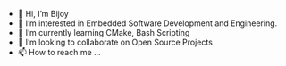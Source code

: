 - 👋 Hi, I’m Bijoy
- 👀 I’m interested in Embedded Software Development and Engineering. 
- 🌱 I’m currently learning CMake, Bash Scripting
- 💞️ I’m looking to collaborate on Open Source Projects
- 📫 How to reach me ...

<!---
mute019/mute019 is a ✨ special ✨ repository because its `README.md` (this file) appears on your GitHub profile.
You can click the Preview link to take a look at your changes.
--->
